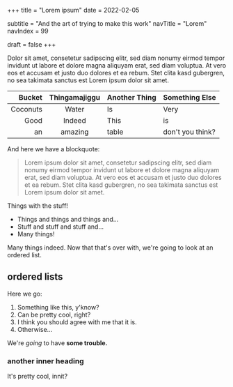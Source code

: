 +++
title = "Lorem ipsum"
date  = 2022-02-05

subtitle = "And the art of trying to make this work"
navTitle = "Lorem"
navIndex = 99

draft = false
+++

Dolor sit amet, consetetur sadipscing elitr, sed diam nonumy eirmod tempor
invidunt ut labore et dolore magna aliquyam erat, sed diam voluptua. At vero eos
et accusam et justo duo dolores et ea rebum. Stet clita kasd gubergren, no sea
takimata sanctus est Lorem ipsum dolor sit amet.

| Bucket   | Thingamajiggu | Another Thing | Something Else   |
|---------:|:-------------:|:--------------|:-----------------|
| Coconuts | Water         | Is            | Very             |
| Good     | Indeed        | This          | is               |
| an       | amazing       | table         | don't you think? |

And here we have a blockquote:

> Lorem ipsum dolor sit amet, consetetur sadipscing elitr, sed diam nonumy
> eirmod tempor invidunt ut labore et dolore magna aliquyam erat, sed diam
> voluptua. At vero eos et accusam et justo duo dolores et ea rebum. Stet clita
> kasd gubergren, no sea takimata sanctus est Lorem ipsum dolor sit amet.

Things with the stuff!

- Things and things and things and...
- Stuff and stuff and stuff and...
- Many things!

Many things indeed. Now that that's over with, we're going to look at an ordered
list.

## ordered lists

Here we go:

1. Something like this, y'know?
2. Can be pretty cool, right?
3. I think you should agree with me that it is.
4. Otherwise...

We're _going_ to have **some trouble.**

### another inner heading

It's pretty cool, innit?

